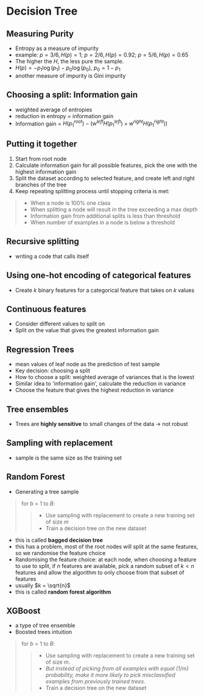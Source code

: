 # Decision Tree

## Measuring Purity

- Entropy as a measure of impurity
- example: $p = 3/6, H(p) = 1$; $p = 2/6, H(p) = 0.92$; $p = 5/6, H(p) = 0.65$
- The higher the $H$, the less pure the sample.
- $H(p) = -p_1 \log (p_1) - p_0 \log (p_0)$, $p_0 = 1-p_1$
- another measure of impurity is Gini impurity

## Choosing a split: Information gain

- weighted average of entropies
- reduction in entropy = information gain
- Information gain = $H(p_1^{root}) - (w^{left}H(p_1^{left}) + w^{right}H(p_1^{right}))$

## Putting it together

1. Start from root node
2. Calculate information gain for all possible features, pick the one with the highest information gain
3. Split the dataset according to selected feature, and create left and right branches of the tree
4. Keep repeating splitting process until stopping criteria is met:

> - When a node is 100% one class
> - When splitting a node will result in the tree exceeding a max depth
> - Information gain from additional splits is less than threshold
> - When number of examples in a node is below a threshold

## Recursive splitting

- writing a code that calls itself

## Using one-hot encoding of categorical features

- Create $k$ binary features for a categorical feature that takes on $k$ values

## Continuous features

- Consider different values to split on
- Split on the value that gives the greatest information gain

## Regression Trees

- mean values of leaf node as the prediction of test sample
- Key decision: choosing a split
- How to choose a split: weighted average of variances that is the lowest
- Similar idea to 'information gain', calculate the reduction in variance
- Choose the feature that gives the highest reduction in variance

## Tree ensembles

- Trees are **highly sensitive** to small changes of the data -> not robust

## Sampling with replacement

- sample is the same size as the training set

## Random Forest

- Generating a tree sample

> for $b$ = 1 to $B$:
>>
>> - Use sampling with replacement to create a new training set of size $m$
>> - Train a decision tree on the new dataset

- this is called **bagged decision tree**
- this has a problem, most of the root nodes will split at the same features, so we randomise the feature choice
- Randomising the feature choice: at each node, when choosing a feature to use to split, if $n$ features are available, pick a random subset of $k < n$ features and allow the algorithm to only choose from that subset of features
- usually $k = \sqrt{n}$
- this is called **random forest algorithm**

## XGBoost

- a type of tree ensemble
- Boosted trees intuition

> for $b$ = 1 to $B$:
>>
>> - Use sampling with replacement to create a new training set of size $m$.
>> - *But instead of picking from all examples with equal (1/m) probability, make it more likely to pick misclassified examples from previously trained trees*. 
>> - Train a decision tree on the new dataset
